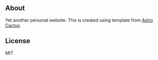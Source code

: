 ## About

Yet another personal website. This is created using template from [Astro Cactus](https://github.com/chrismwilliams/astro-cactus).

## License

MIT
